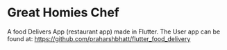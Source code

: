# Great Homies Chef
A food Delivers App (restaurant app) made in Flutter.
The User app can be found at: https://github.com/praharshbhatt/flutter_food_delivery